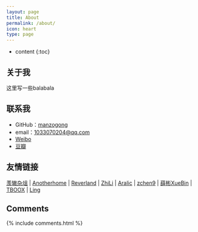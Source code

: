 ```yaml
---
layout: page
title: About
permalink: /about/
icon: heart
type: page
---
```


* content
{:toc}

## 关于我

这里写一些balabala

## 联系我

* GitHub：[manzogong](https://github.com/manzogong)
* email：1033070204@qq.com
* [Weibo](http://weibo.com/)
* [豆瓣](https://www.douban.com/people/)

## 友情链接

[羡辙杂俎](http://zhangwenli.com/blog) \| [Anotherhome](https://www.anotherhome.net) \| [Reverland](http://reverland.org/) \| [ZhiLi](http://lizhipower.github.io/) \| [Aralic](http://aralic.github.io/) \| [zchen9](http://www.chen9.info/) \| [薛彬XueBin](http://axuebin.com/blog/) \| [TBOOX](http://www.tboox.org/cn/) \|  [Ling](http://linglinyp.com/)

## Comments

{% include comments.html %}
